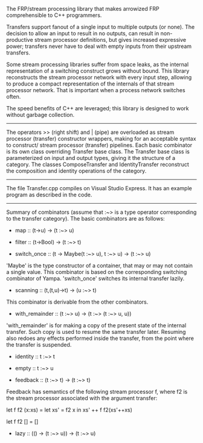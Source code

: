 The FRP/stream processing library that makes arrowized FRP comprehensible to C++ programmers.

Transfers support fanout of a single input to multiple outputs (or none).
The decision to allow an input to result in no outputs, can result in
non-productive stream processor definitions, but gives increased
expressive power; transfers never have to deal with empty inputs
from their upstream transfers.

Some stream processing libraries suffer from space leaks, as the internal
representation of a switching construct grows without bound. This library
reconstructs the stream processor network with every input step, allowing
to produce a compact representation of the internals of that stream
processor network. That is important when a process network switches often.

The speed benefits of C++ are leveraged; this library is designed to work
without garbage collection.

------------------------------------------

The operators >> (right shift) and | (pipe) are overloaded as stream processor
(transfer) constructor wrappers, making for an acceptable syntax to construct/
stream processor (transfer) pipelines. Each basic combinator is its own class
overriding Transfer base class. The Transfer base class is parameterized on
input and output types, giving it the structure of a category. The classes
ComposeTransfer and IdentityTransfer reconstruct the composition and identity
operations of the category.

------------------------------------------

The file Transfer.cpp compiles on Visual Studio Express. It has an example
program  as described in the code.

------------------------------------------

Summary of combinators (assume that :~> is a type operator corresponding to
the transfer category). The basic combinators are as follows:

* map :: (t-\>u) -\> (t :~> u)

* filter :: (t-\>Bool) -\> (t :~> t)

* switch\_once :: (t -\> Maybe(t :~> u), t :~> u) -\> (t :~> u)

'Maybe' is the type constructor of a container, that may or may not contain
a single value. This combinator is based on the corresponding switching
combinator of Yampa. 'switch\_once' switches its internal transfer lazily.

* scanning :: (t,(t,u)-\>t) -\> (u :~> t)

This combinator is derivable from the other combinators.

* with\_remainder :: (t :~> u) -\> (t :~> (t :~> u, u))

'with\_remainder' is for making a copy of the present state of the internal
transfer. Such copy is used to resume the same transfer later. Resuming
also redoes any effects performed inside the transfer, from the point where
the transfer is suspended.

* identity :: t :~> t

* empty :: t :~> u

* feedback :: (t :~> t) -\> (t :~> t)

Feedback has semantics of the following stream processor f, where f2
is the stream processor associated with the argument transfer:

let f f2 (x:xs) =
	let xs' = f2 x in
		xs' ++ f f2(xs'++xs)

let f f2 [] = []

* lazy :: (() -\> (t :~> u)) -\> (t :~> u)
